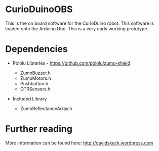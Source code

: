 CurioDuinoOBS
=============

This is the on board software for the CurioDuino robot. This software is loaded onto the Arduino Uno. This is a very early working prototype.

Dependencies
=============
* Pololu Libraries - https://github.com/pololu/zumo-shield
  * ZumoBuzzer.h
  * ZumoMotors.h
  * Pushbutton.h
  * QTRSensors.h

* Included Library
  * ZumoReflectanceArray.h

Further reading
=============
More information can be found here: http://davidskeck.wordpress.com

